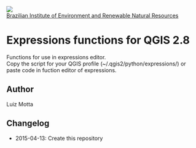 <!-- IBAMA logo -->
[ibama_logo]: http://upload.wikimedia.org/wikipedia/commons/thumb/8/81/Logo_IBAMA.svg/150px-Logo_IBAMA.svg.png

![][ibama_logo]  
[Brazilian Institute of Environment and Renewable Natural Resources](http://www.ibama.gov.br)

# Expressions functions for QGIS 2.8
Functions for use in expressions editor.  
Copy the script for your QGIS profile (~/.qgis2/python/expressions/) or paste code in fuction editor of expressions.  
## Author
Luiz Motta

## Changelog
- 2015-04-13:
Create this repository

